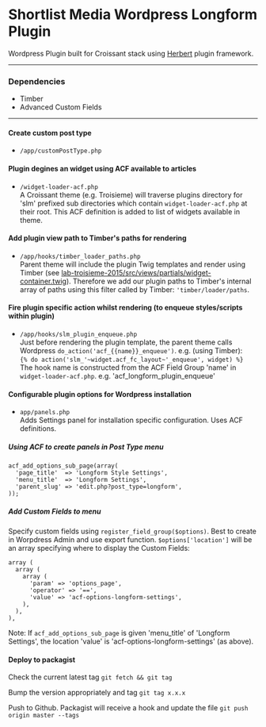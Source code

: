 Shortlist Media Wordpress Longform Plugin
===============

Wordpress Plugin built for Croissant stack using [Herbert](http://getherbert.com/) plugin framework.

---

### Dependencies

* Timber
* Advanced Custom Fields

---

#### Create custom post type
* `/app/customPostType.php`  

#### Plugin degines an widget using ACF available to articles   
* `/widget-loader-acf.php`   
A Croissant theme (e.g. Troisieme) will traverse plugins directory for 'slm' prefixed sub directories which contain `widget-loader-acf.php` at their root. This ACF definition is added to list of widgets available in theme. 

#### Add plugin view path to Timber's paths for rendering
* `/app/hooks/timber_loader_paths.php`  
Parent theme will include the plugin Twig templates and render using Timber (see [lab-troisieme-2015/src/views/partials/widget-container.twig](https://bitbucket.org/ShortlistMedia/lab-troisieme-2015/src/a09dddfd3df596f3c8b81db759160ded95a577e4/views/partials/widget-container.twig?at=master#cl-5)). Therefore we add our plugin paths to Timber's internal array of paths using this filter called by Timber: `'timber/loader/paths`. 

#### Fire plugin specific action whilst rendering (to enqueue styles/scripts within plugin)   
* `/app/hooks/slm_plugin_enqueue.php`  
Just before rendering the plugin template, the parent theme calls Wordpress `do_action('acf_{{name}}_enqueue')`. e.g. (using Timber):  
`{% do action('slm_'~widget.acf_fc_layout~'_enqueue', widget) %}`  
The hook name is constructed from the ACF Field Group 'name' in `widget-loader-acf.php`. e.g. 'acf_longform_plugin_enqueue'

#### Configurable plugin options for Wordpress installation 
* `app/panels.php`  
Adds Settings panel for installation specific configuration. Uses ACF definitions.

##### Using ACF to create panels in Post Type menu
```
acf_add_options_sub_page(array(
  'page_title'  => 'Longform Style Settings',
  'menu_title'  => 'Longform Settings',
  'parent_slug' => 'edit.php?post_type=longform',
));
```

##### Add Custom Fields to menu
Specify custom fields using `register_field_group($options)`. Best to create in Worpdress Admin and use export function.
`$options['location']` will be an array specifying where to display the Custom Fields:
```
array (
  array (
    array (
      'param' => 'options_page',
      'operator' => '==',
      'value' => 'acf-options-longform-settings',
    ),
  ),
),
```
Note: If `acf_add_options_sub_page` is given 'menu_title' of 'Longform Settings', the location 'value' is 'acf-options-longform-settings' (as above).

#### Deploy to packagist

Check the current latest tag
`git fetch && git tag`

Bump the version appropriately and tag
`git tag x.x.x`

Push to Github. Packagist will receive a hook and update the file
`git push origin master --tags`
